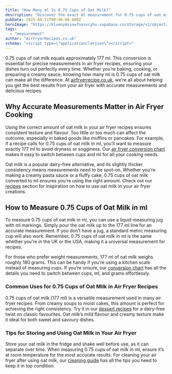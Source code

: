 ```yaml
---
title: "How Many ml Is 0.75 Cups of Oat Milk?"
description: "Discover the exact ml measurement for 0.75 cups of oat milk with our easy conversion guide—perfect for air fryer recipes and baking."
pubDate: 2025-08-11T00:00:00.000Z
heroImage: "https://klueoymssxwfnxsvcyhv.supabase.co/storage/v1/object/public/md/how-many-ml-is-0-75-cups-of-oat-milk-558d8bcd.webp"
tags:
  - "measurement"
author: "AirFryerRecipes.co.uk"
schema: "<script type=\"application/ld+json\"></script>"
---
```


<p>0.75 cups of oat milk equals approximately 177 ml. This conversion is essential for precise measurements in air fryer recipes, ensuring your dishes turn out perfectly every time. Whether you’re baking, cooking, or preparing a creamy sauce, knowing how many ml is 0.75 cups of oat milk can make all the difference. At <a href=https://www.airfryerrecipe.co.uk/>airfryerrecipe.co.uk</a>, we’re all about helping you get the best results from your air fryer with accurate measurements and delicious recipes.</p>

<h2>Why Accurate Measurements Matter in Air Fryer Cooking</h2>
<p>Using the correct amount of oat milk in your air fryer recipes ensures consistent texture and flavour. Too little or too much can affect the outcome, especially in baked goods like muffins or pancakes. For example, if a recipe calls for 0.75 cups of oat milk in ml, you’ll want to measure exactly 177 ml to avoid dryness or sogginess. Our <a href=https://www.airfryerrecipe.co.uk/air-fryer-conversion-chart>air fryer conversion chart</a> makes it easy to switch between cups and ml for all your cooking needs.</p>
<p>Oat milk is a popular dairy-free alternative, and its slightly thicker consistency means measurements need to be spot-on. Whether you’re making a creamy pasta sauce or a fluffy cake, 0.75 cups of oat milk converted to ml ensures you’re using the right amount. Check out our <a href=https://www.airfryerrecipe.co.uk/recipes>recipes</a> section for inspiration on how to use oat milk in your air fryer creations.</p>

<h2>How to Measure 0.75 Cups of Oat Milk in ml</h2>
<p>To measure 0.75 cups of oat milk in ml, you can use a liquid measuring jug with ml markings. Simply pour the oat milk up to the 177 ml line for an accurate measurement. If you don’t have a jug, a standard metric measuring cup will also work. Remember, 0.75 cups of oat milk in ml is the same whether you’re in the UK or the USA, making it a universal measurement for recipes.</p>
<p>For those who prefer weight measurements, 177 ml of oat milk weighs roughly 180 grams. This can be handy if you’re using a kitchen scale instead of measuring cups. If you’re unsure, our <a href=https://www.airfryerrecipe.co.uk/air-fryer-conversion-chart>conversion chart</a> has all the details you need to switch between cups, ml, and grams effortlessly.</p>

<h3>Common Uses for 0.75 Cups of Oat Milk in Air Fryer Recipes</h3>
<p>0.75 cups of oat milk (177 ml) is a versatile measurement used in many air fryer recipes. From creamy soups to moist cakes, this amount is perfect for achieving the right consistency. Try it in our <a href=https://www.airfryerrecipe.co.uk/recipe-category/dessert>dessert recipes</a> for a dairy-free twist on classic favourites. Oat milk’s mild flavour and creamy texture make it ideal for both sweet and savoury dishes.</p>

<h3>Tips for Storing and Using Oat Milk in Your Air Fryer</h3>
<p>Store your oat milk in the fridge and shake well before use, as it can separate over time. When measuring 0.75 cups of oat milk in ml, ensure it’s at room temperature for the most accurate results. For cleaning your air fryer after using oat milk, our <a href=https://www.airfryerrecipe.co.uk/air-fryer-cleaner>cleaning guide</a> has all the tips you need to keep it in top condition.</p>